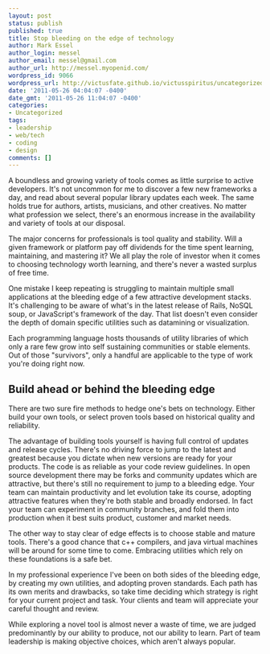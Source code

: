 ```yaml
---
layout: post
status: publish
published: true
title: Stop bleeding on the edge of technology
author: Mark Essel
author_login: messel
author_email: messel@gmail.com
author_url: http://messel.myopenid.com/
wordpress_id: 9066
wordpress_url: http://victusfate.github.io/victusspiritus/uncategorized/2011/05/26/stop-bleeding-on-the-edge-of-technology/
date: '2011-05-26 04:04:07 -0400'
date_gmt: '2011-05-26 11:04:07 -0400'
categories:
- Uncategorized
tags:
- leadership
- web/tech
- coding
- design
comments: []
---
```

<p>A boundless and growing variety of tools comes as little surprise to active developers. It's not uncommon for me to discover a few new frameworks a day, and read about several popular library updates each week. The same holds true for authors, artists, musicians, and other creatives. No matter what profession we select, there's an enormous increase in the availability and variety of tools at our disposal.</p>
<p>The major concerns for professionals is tool quality and stability. Will a given framework or platform pay off dividends for the time spent learning, maintaining, and mastering it? We all play the role of investor when it comes to choosing technology worth learning, and there's never a wasted surplus of free time.</p>
<p>One mistake I keep repeating is struggling to maintain multiple small applications at the bleeding edge of a few attractive development stacks. It's challenging to be aware of what's in the latest release of Rails, NoSQL soup, or JavaScript's framework of the day. That list doesn't even consider the depth of domain specific utilities such as datamining or visualization. </p>
<p>Each programming language hosts thousands of utility libraries of which only a rare few grow into self sustaining communities or stable elements. Out of those "survivors", only a handful are applicable to the type of work you're doing right now.</p>
<h2>Build ahead or behind the bleeding edge</h2>
<p>There are two sure fire methods to hedge one's bets on technology. Either build your own tools, or select proven tools based on historical quality and reliability. </p>
<p>The advantage of building tools yourself is having full control of updates and release cycles. There's no driving force to jump to the latest and greatest because you dictate when new versions are ready for your products. The code is as reliable as your code review guidelines. In open source development there may be forks and community updates which are attractive, but there's still no requirement to jump to a bleeding edge. Your team can maintain productivity and let evolution take its course, adopting attractive features when they're both stable and broadly endorsed. In fact your team can experiment in community branches, and fold them into production when it best suits product, customer and market needs.</p>
<p>The other way to stay clear of edge effects is to choose stable and mature tools. There's a good chance that c++ compilers, and java virtual machines will be around for some time to come. Embracing utilities which rely on these foundations is a safe bet. </p>
<p>In my professional experience I've been on both sides of the bleeding edge, by creating my own utilities, and adopting proven standards. Each path has its own merits and drawbacks, so take time deciding which strategy is right for your current project and task. Your clients and team will appreciate your careful thought and review. </p>
<p>While exploring a novel tool is almost never a waste of time, we are judged predominantly by our ability to produce, not our ability to learn. Part of team leadership is making objective choices, which aren't always popular.</p>
